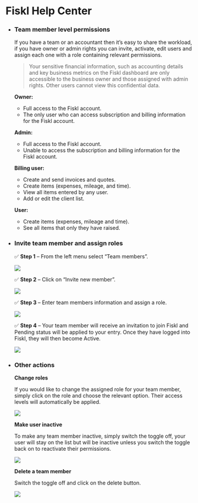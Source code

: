 # Fiskl Help Center

*   ### Team member level permissions <a href="#kbsection0" id="kbsection0"></a>

    If you have a team or an accountant then it’s easy to share the workload, if you have owner or admin rights you can invite, activate, edit users and assign each one with a role containing relevant permissions.

    > Your sensitive financial information, such as accounting details and key business metrics on the Fiskl dashboard are only accessible to the business owner and those assigned with admin rights. Other users cannot view this confidential data.

    **Owner:**

    * Full access to the Fiskl account.
    * The only user who can access subscription and billing information for the Fiskl account.

    **Admin:**

    * Full access to the Fiskl account.
    * Unable to access the subscription and billing information for the Fiskl account.

    **Billing user:**

    * Create and send invoices and quotes.
    * Create items (expenses, mileage, and time).
    * View all items entered by any user.
    * Add or edit the client list.

    **User:**

    * Create items (expenses, mileage and time).
    * See all items that only they have raised.
*   ### Invite team member and assign roles <a href="#kbsection1" id="kbsection1"></a>

    ✅ **Step 1** – From the left menu select “Team members”.

    ![](https://fiskl.com/wp-content/uploads/2023/07/menu-6.png)

    ✅ **Step 2** – Click on “Invite new member”.

    ![](https://fiskl.com/wp-content/uploads/2023/07/invite-member.png)

    ✅ **Step 3** – Enter team members information and assign a role.

    ![](https://fiskl.com/wp-content/uploads/2023/07/select-role.png)

    ✅ **Step 4** – Your team member will receive an invitation to join Fiskl and Pending status will be applied to your entry. Once they have logged into Fiskl, they will then become Active.

    ![](https://fiskl.com/wp-content/uploads/2023/07/User-on-list-1.png)
*   ### Other actions <a href="#kbsection2" id="kbsection2"></a>

    **Change roles**

    If you would like to change the assigned role for your team member, simply click on the role and choose the relevant option. Their access levels will automatically be applied.

    ![](https://fiskl.com/wp-content/uploads/2023/07/team-list-v2.png)

    **Make user inactive**

    To make any team member inactive, simply switch the toggle off, your user will stay on the list but will be inactive unless you switch the toggle back on to reactivate their permissions.

    ![](https://fiskl.com/wp-content/uploads/2023/07/team-list-with-toggle.png)

    **Delete a team member**

    Switch the toggle off and click on the delete button.

    ![](https://fiskl.com/wp-content/uploads/2023/07/Delete-member.png)
